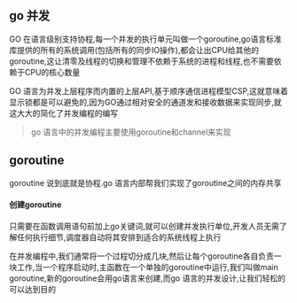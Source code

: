 ## go 并发

GO 在语言级别支持协程,每一个并发的执行单元叫做一个goroutine,go语言标准库提供的所有的系统调用(包括所有的同步IO操作),都会让出CPU给其他的goroutine,这让清零及线程的切换和管理不依赖于系统的进程和线程,也不需要依赖于CPU的核心数量



GO 语言为并发上层程序而内置的上层API,基于顺序通信进程模型CSP,这就意味着显示锁都是可以避免的,因为GO通过相对安全的通道发和接收数据来实现同步,就这大大的简化了并发编程的编写

> go 语言中的并发编程主要使用goroutine和channel来实现

## goroutine

goroutine 说到底就是协程.go 语言内部帮我们实现了goroutine之间的内存共享



#### 创建goroutine

只需要在函数调用语句前加上go关键词,就可以创建并发执行单位,开发人员无需了解任何执行细节,调度器自动将其安排到适合的系统线程上执行



在并发编程中,我们通常将一个过程切分成几块,然后让每个goroutine各自负责一块工作,当一个程序启动时,主函数在一个单独的goroutine中运行,我们叫做main goroutine,新的goroutine会用go语言来创建,而go 语言的并发设计,让我们轻松的可以达到目的